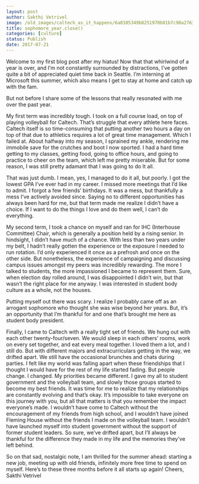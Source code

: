 ```yaml
---
layout: post
author: Sakthi Vetrivel
image: /old_images/caltech_as_it_happens/6a0105349b8251970b01b7c90a2763970b.jpg
title: sophomore_year.close()
categories: [culture]
status: Publish
date: 2017-07-21
---
```


Welcome to my first blog post after my hiatus! Now that that whirlwind of a year is over, and I’m not constantly surrounded by distractions, I’ve gotten quite a bit of appreciated quiet time back in Seattle. I’m interning at Microsoft this summer, which also means I get to stay at home and catch up with the fam.

But not before I share some of the lessons that really resonated with me over the past year.

My first term was incredibly tough. I took on a full course load, on top of playing volleyball for Caltech. That’s struggle that every athlete here faces. Caltech itself is so time-consuming that putting another two hours a day on top of that due to athletics requires a lot of great time management. Which I failed at. About halfway into my season, I sprained my ankle, rendering me immobile save for the crutches and boot I now sported. I had a hard time getting to my classes, getting food, going to office hours, and going to practice to cheer on the team, which left me pretty miserable. But for some reason, I was still pretty adamant that I was going to do It all.

That was just dumb. I mean, yes, I managed to do it all, but poorly. I got the lowest GPA I’ve ever had in my career. I missed more meetings that I’d like to admit. I forgot a few friends’ birthdays. It was a mess, but thankfully a mess I’ve actively avoided since. Saying no to different opportunities has always been hard for me, but that term made me realize I didn’t have a choice. If I want to do the things I love and do them well, I can’t do everything.

My second term, I took a chance on myself and ran for IHC (Interhouse Committee) Chair, which is generally a position held by a rising senior. In hindsight, I didn’t have much of a chance. With less than two years under my belt, I hadn’t really gotten the experience or the exposure I needed to run rotation. I’d only experienced it once as a prefrosh and once on the other side. But nonetheless, the experience of campaigning and discussing campus issues amongst my peers was incredibly rewarding. The more I talked to students, the more impassioned I became to represent them. Sure, when election day rolled around, I was disappointed I didn’t win, but that wasn’t the right place for me anyway. I was interested in student body culture as a whole, not the houses.

Putting myself out there was scary. I realize I probably came off as an arrogant sophomore who thought she was wise beyond her years. But, it’s an opportunity that I’m thankful for and one that’s brought me here as student body president.

Finally, I came to Caltech with a really tight set of friends. We hung out with each other twenty-four/seven. We would sleep in each others’ rooms, work on every set together, and eat every meal together. I loved them a lot, and I still do. But with different majors and extracurriculars getting in the way, we drifted apart. We still have the occasional brunches and chats during parties. I felt like my world was falling apart when these friendships that I thought I would have for the rest of my life started fading. But people change. I changed. My priorities became different. I gave my all to student government and the volleyball team, and slowly those groups started to become my best friends. It was time for me to realize that my relationships are constantly evolving and that’s okay. It’s impossible to take everyone on this journey with you, but all that matters is that you remember the impact everyone’s made. I wouldn’t have come to Caltech without the encouragement of my friends from high school, and I wouldn’t have joined Fleming House without the friends I made on the volleyball team. I wouldn’t have launched myself into student government without the support of former student leaders. So sure, we’ve drifted apart, but I’ll always be thankful for the difference they made in my life and the memories they’ve left behind.

So on that sad, nostalgic note, I am thrilled for the summer ahead: starting a new job, meeting up with old friends, infinitely more free time to spend on myself. Here’s to these three months before it all starts up again!
Cheers,
Sakthi Vetrivel
